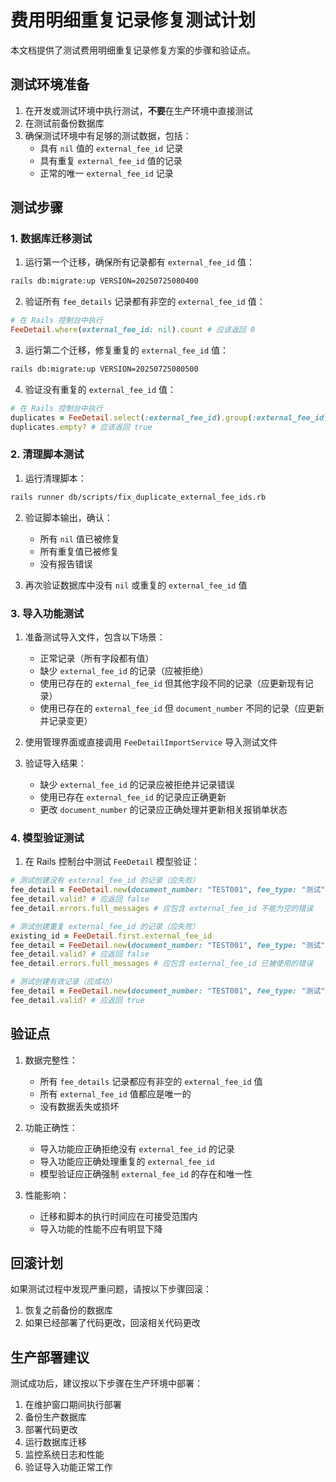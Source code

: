 # 费用明细重复记录修复测试计划

本文档提供了测试费用明细重复记录修复方案的步骤和验证点。

## 测试环境准备

1. 在开发或测试环境中执行测试，**不要**在生产环境中直接测试
2. 在测试前备份数据库
3. 确保测试环境中有足够的测试数据，包括：
   - 具有 `nil` 值的 `external_fee_id` 记录
   - 具有重复 `external_fee_id` 值的记录
   - 正常的唯一 `external_fee_id` 记录

## 测试步骤

### 1. 数据库迁移测试

1. 运行第一个迁移，确保所有记录都有 `external_fee_id` 值：

```bash
rails db:migrate:up VERSION=20250725080400
```

2. 验证所有 `fee_details` 记录都有非空的 `external_fee_id` 值：

```ruby
# 在 Rails 控制台中执行
FeeDetail.where(external_fee_id: nil).count # 应该返回 0
```

3. 运行第二个迁移，修复重复的 `external_fee_id` 值：

```bash
rails db:migrate:up VERSION=20250725080500
```

4. 验证没有重复的 `external_fee_id` 值：

```ruby
# 在 Rails 控制台中执行
duplicates = FeeDetail.select(:external_fee_id).group(:external_fee_id).having("COUNT(*) > 1").count
duplicates.empty? # 应该返回 true
```

### 2. 清理脚本测试

1. 运行清理脚本：

```bash
rails runner db/scripts/fix_duplicate_external_fee_ids.rb
```

2. 验证脚本输出，确认：
   - 所有 `nil` 值已被修复
   - 所有重复值已被修复
   - 没有报告错误

3. 再次验证数据库中没有 `nil` 或重复的 `external_fee_id` 值

### 3. 导入功能测试

1. 准备测试导入文件，包含以下场景：
   - 正常记录（所有字段都有值）
   - 缺少 `external_fee_id` 的记录（应被拒绝）
   - 使用已存在的 `external_fee_id` 但其他字段不同的记录（应更新现有记录）
   - 使用已存在的 `external_fee_id` 但 `document_number` 不同的记录（应更新并记录变更）

2. 使用管理界面或直接调用 `FeeDetailImportService` 导入测试文件

3. 验证导入结果：
   - 缺少 `external_fee_id` 的记录应被拒绝并记录错误
   - 使用已存在 `external_fee_id` 的记录应正确更新
   - 更改 `document_number` 的记录应正确处理并更新相关报销单状态

### 4. 模型验证测试

1. 在 Rails 控制台中测试 `FeeDetail` 模型验证：

```ruby
# 测试创建没有 external_fee_id 的记录（应失败）
fee_detail = FeeDetail.new(document_number: "TEST001", fee_type: "测试", amount: 100)
fee_detail.valid? # 应返回 false
fee_detail.errors.full_messages # 应包含 external_fee_id 不能为空的错误

# 测试创建重复 external_fee_id 的记录（应失败）
existing_id = FeeDetail.first.external_fee_id
fee_detail = FeeDetail.new(document_number: "TEST001", fee_type: "测试", amount: 100, external_fee_id: existing_id)
fee_detail.valid? # 应返回 false
fee_detail.errors.full_messages # 应包含 external_fee_id 已被使用的错误

# 测试创建有效记录（应成功）
fee_detail = FeeDetail.new(document_number: "TEST001", fee_type: "测试", amount: 100, external_fee_id: "TEST-#{SecureRandom.hex(8)}")
fee_detail.valid? # 应返回 true
```

## 验证点

1. 数据完整性：
   - 所有 `fee_details` 记录都应有非空的 `external_fee_id` 值
   - 所有 `external_fee_id` 值都应是唯一的
   - 没有数据丢失或损坏

2. 功能正确性：
   - 导入功能应正确拒绝没有 `external_fee_id` 的记录
   - 导入功能应正确处理重复的 `external_fee_id`
   - 模型验证应正确强制 `external_fee_id` 的存在和唯一性

3. 性能影响：
   - 迁移和脚本的执行时间应在可接受范围内
   - 导入功能的性能不应有明显下降

## 回滚计划

如果测试过程中发现严重问题，请按以下步骤回滚：

1. 恢复之前备份的数据库
2. 如果已经部署了代码更改，回滚相关代码更改

## 生产部署建议

测试成功后，建议按以下步骤在生产环境中部署：

1. 在维护窗口期间执行部署
2. 备份生产数据库
3. 部署代码更改
4. 运行数据库迁移
5. 监控系统日志和性能
6. 验证导入功能正常工作